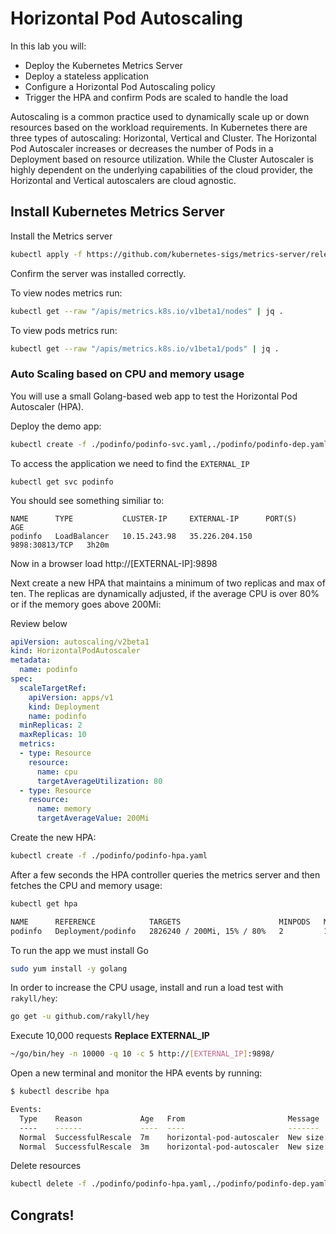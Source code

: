 # Horizontal Pod Autoscaling

In this lab you will: 

* Deploy the Kubernetes Metrics Server
* Deploy a stateless application
* Configure a Horizontal Pod Autoscaling policy
* Trigger the HPA and confirm Pods are scaled to handle the load

Autoscaling is a common practice used to dynamically scale up or down resources based on the workload requirements.
In Kubernetes there are three types of autoscaling: Horizontal, Vertical and Cluster. 
The Horizontal Pod Autoscaler increases or decreases the number of Pods in a Deployment based on resource utilization. 
While the Cluster Autoscaler is highly dependent on the underlying capabilities of the cloud provider, the Horizontal and Vertical autoscalers 
are cloud agnostic.

## Install Kubernetes Metrics Server
Install the Metrics server
```sh
kubectl apply -f https://github.com/kubernetes-sigs/metrics-server/releases/latest/download/components.yaml
```

Confirm the server was installed correctly.

To view nodes metrics run:

```bash
kubectl get --raw "/apis/metrics.k8s.io/v1beta1/nodes" | jq .
```

To view pods metrics run:

```bash
kubectl get --raw "/apis/metrics.k8s.io/v1beta1/pods" | jq .
```

### Auto Scaling based on CPU and memory usage


You will use a small Golang-based web app to test the Horizontal Pod Autoscaler (HPA).   

Deploy the demo app:   

```bash
kubectl create -f ./podinfo/podinfo-svc.yaml,./podinfo/podinfo-dep.yaml
```

To access the application we need to find the `EXTERNAL_IP`    
```
kubectl get svc podinfo
```

You should see something similiar to:    
```
NAME      TYPE           CLUSTER-IP     EXTERNAL-IP      PORT(S)          AGE
podinfo   LoadBalancer   10.15.243.98   35.226.204.150   9898:30813/TCP   3h20m
```

Now in a browser load http://[EXTERNAL-IP]:9898   

Next create a new HPA that maintains a minimum of two replicas and max of ten. The replicas are dynamically
adjusted, if the average CPU is over 80% or if the memory goes above 200Mi:   

Review below
```yaml
apiVersion: autoscaling/v2beta1
kind: HorizontalPodAutoscaler
metadata:
  name: podinfo
spec:
  scaleTargetRef:
    apiVersion: apps/v1
    kind: Deployment
    name: podinfo
  minReplicas: 2
  maxReplicas: 10
  metrics:
  - type: Resource
    resource:
      name: cpu
      targetAverageUtilization: 80
  - type: Resource
    resource:
      name: memory
      targetAverageValue: 200Mi
```

Create the new HPA:

```bash
kubectl create -f ./podinfo/podinfo-hpa.yaml
```

After a few seconds the HPA controller queries the metrics server and then fetches the CPU 
and memory usage:

```bash
kubectl get hpa

NAME      REFERENCE            TARGETS                      MINPODS   MAXPODS   REPLICAS   AGE
podinfo   Deployment/podinfo   2826240 / 200Mi, 15% / 80%   2         10        2          5m
```

To run the app we must install Go
```sh
sudo yum install -y golang
```

In order to increase the CPU usage, install and run a load test with `rakyll/hey`:

```bash
go get -u github.com/rakyll/hey
```

Execute 10,000 requests **Replace EXTERNAL_IP**
```bash
~/go/bin/hey -n 10000 -q 10 -c 5 http://[EXTERNAL_IP]:9898/
```

Open a new terminal and monitor the HPA events by running:

```bash
$ kubectl describe hpa

Events:
  Type    Reason             Age   From                       Message
  ----    ------             ----  ----                       -------
  Normal  SuccessfulRescale  7m    horizontal-pod-autoscaler  New size: 4; reason: cpu resource utilization (percentage of request) above target
  Normal  SuccessfulRescale  3m    horizontal-pod-autoscaler  New size: 8; reason: cpu resource utilization (percentage of request) above target
```

Delete resources

```bash
kubectl delete -f ./podinfo/podinfo-hpa.yaml,./podinfo/podinfo-dep.yaml,./podinfo/podinfo-svc.yaml
```
## Congrats!

